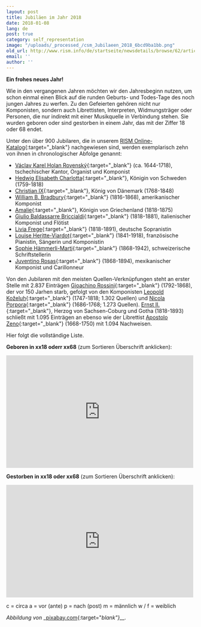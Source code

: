 ```yaml
---
layout: post
title: Jubiläen im Jahr 2018
date: 2018-01-08
lang: de
post: true
category: self_representation
image: "/uploads/_processed_/csm_Jubilaeen_2018_6bcd9ba1bb.png"
old_url: http://www.rism.info/de/startseite/newsdetails/browse/62/article/64/musical-anniversaries-in-2018.html
email: ''
author: ''
---
```



**Ein frohes neues Jahr!**

Wie in den vergangenen Jahren möchten wir den Jahresbeginn nutzen, um schon einmal einen Blick auf die runden Geburts- und Todes-Tage des noch jungen Jahres zu werfen. Zu den Gefeierten gehören nicht nur Komponisten, sondern auch Librettisten, Interpreten, Widmungsträger oder Personen, die nur indirekt mit einer Musikquelle in Verbindung stehen. Sie wurden geboren oder sind gestorben in einem Jahr, das mit der Ziffer 18 oder 68 endet.

Unter den über 900 Jubilaren, die in unserem [RISM Online-Katalog](https://opac.rism.info/){:target="_blank"} nachgewiesen sind, werden exemplarisch zehn von ihnen in chronologischer Abfolge genannt:

- [Václav Karel Holan Rovenský](https://opac.rism.info/search?View=rism&q=131986627){:target="_blank"} (ca. 1644-1718), tschechischer Kantor, Organist und Komponist
- [Hedwig Elisabeth Charlotta](https://opac.rism.info/search?View=rism&q=1013594819){:target="_blank"}, Königin von Schweden (1759-1818)
- [Christian IX](https://opac.rism.info/search?View=rism&q=119071126){:target="_blank"}, König von Dänemark (1768-1848)
- [William B. Bradbury](https://opac.rism.info/search?View=rism&q=116385154){:target="_blank"} (1816-1868), amerikanischer Komponist
- [Amalie](https://opac.rism.info/search?View=rism&q=119077701){:target="_blank"}, Königin von Griechenland (1818-1875)
- [Giulio Baldassarre Briccialdi](https://opac.rism.info/search?View=rism&q=134674502){:target="_blank"} (1818-1881), italienischer Komponist und Flötist
- [Livia Frege](https://opac.rism.info/search?View=rism&q=116749253){:target="_blank"} (1818-1891), deutsche Sopranistin
- [Louise Heritte-Viardot](https://opac.rism.info/search?View=rism&q=116736569){:target="_blank"} (1841-1918), französische Pianistin, Sängerin und Komponistin
- [Sophie Hämmerli-Marti](https://opac.rism.info/search?View=rism&q=118700154){:target="_blank"} (1868-1942), schweizerische Schriftstellerin
- [Juventino Rosas](https://opac.rism.info/search?View=rism&q=123093848){:target="_blank"} (1868-1894), mexikanischer Komponist und Carillonneur



Von den Jubilaren mit den meisten Quellen-Verknüpfungen steht an erster Stelle mit 2.837 Einträgen [Gioachino Rossini](https://opac.rism.info/search?View=rism&q=118602985){:target="_blank"} (1792-1868), der vor 150 Jarhen starb, gefolgt von den Komponisten [Leopold Koželuh](https://opac.rism.info/search?View=rism&q=11635190X){:target="_blank"} (1747-1818; 1.302 Quellen) und [Nicola Porpora](https://opac.rism.info/search?View=rism&q=123494591){:target="_blank"} (1686-1768; 1.273 Quellen). [Ernst II.](https://opac.rism.info/search?View=rism&q=118685279){:target="_blank"}, Herzog von Sachsen-Coburg und Gotha (1818-1893) schließt mit 1.095 Einträgen an ebenso wie der Librettist [Apostolo Zeno](https://opac.rism.info/search?View=rism&q=116980257){:target="_blank"} (1668-1750) mit 1.094 Nachweisen.

Hier folgt die vollständige Liste.

**Geboren in xx18 oderr xx68** (zum Sortieren Überschrift anklicken):

<iframe width="500" height="300" scrolling="yes" frameborder="no" src="https://fusiontables.google.com/embedviz?viz=GVIZ&amp;t=TABLE&amp;q=select+col0%2C+col1%2C+col2+from+1Yl3qbQzkv-og7QRRYCyc8JCk6bhCKZirWbFOiptY&amp;containerId=googft-gviz-canvas"></iframe>



**Gestorben in xx18 oder xx68** (zum Sortieren Überschrift anklicken):

<iframe width="500" height="300" scrolling="yes" frameborder="no" src="https://fusiontables.google.com/embedviz?viz=GVIZ&amp;t=TABLE&amp;q=select+col0%2C+col1%2C+col2+from+1fr_jL-iwB4Jsgzh2ocz14Cc0F8_orZAR6dpUKB_a&amp;containerId=googft-gviz-canvas"></iframe>

c = circa
a = vor (ante)
p = nach (post)
m = männlich
w / f = weiblich

_Abbildung von_ _[pixabay.com](https://pixabay.com/de/gl%C3%BCckliches-neues-jahr-2018-gr%C3%BC%C3%9Fe-2751594/){:target="_blank"}__._



<script type="text/javascript">var switchTo5x=true;</script><script type="text/javascript" src="http://w.sharethis.com/button/buttons.js"></script><script type="text/javascript">stLight.options({publisher: "9b601438-1ce1-49d8-bfd7-9cff5df54c17", doNotHash: false, doNotCopy: false, hashAddressBar: false});</script>